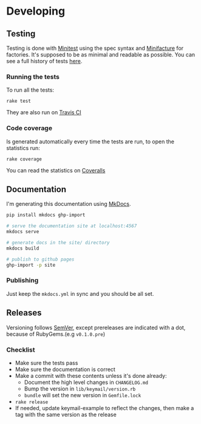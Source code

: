 # Developing

## Testing

Testing is done with [Minitest](https://github.com/seattlerb/minitest/) using the spec syntax and
[Minifacture](https://github.com/stephencelis/minifacture) for factories. It's supposed to be as
minimal and readable as possible. You can see a full history of tests [here](https://travis-ci.org/alcesleo/keymail/builds).

### Running the tests

To run all the tests:

    rake test

They are also run on [Travis CI](https://travis-ci.org/alcesleo/keymail/builds)

### Code coverage

Is generated automatically every time the tests are run, to open the statistics run:

    rake coverage

You can read the statistics on [Coveralls](https://coveralls.io/r/alcesleo/keymail?branch=master)

## Documentation

I'm generating this documentation using [MkDocs](https://github.com/tomchristie/mkdocs).

```bash
pip install mkdocs ghp-import

# serve the documentation site at localhost:4567
mkdocs serve

# generate docs in the site/ directory
mkdocs build

# publish to github pages
ghp-import -p site
```

### Publishing

Just keep the `mkdocs.yml` in sync and you should be all set.

## Releases

Versioning follows [SemVer](http://semver.org/), except prereleases are
indicated with a dot, because of RubyGems.(e.g `v0.1.0.pre`)

### Checklist

- Make sure the tests pass
- Make sure the documentation is correct
- Make a commit with these contents unless it's done already:
    - Document the high level changes in `CHANGELOG.md`
    - Bump the version in `lib/keymail/version.rb`
    - `bundle` will set the new version in `Gemfile.lock`
- `rake release`
- If needed, update keymail-example to reflect the changes, then make a tag with the same version as the release
